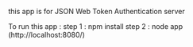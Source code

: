 this app is for JSON Web Token Authentication server

To run this app :
		step 1 : npm install
		step 2 : node app (http://localhost:8080/)

